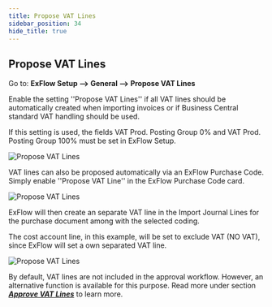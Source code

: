 ```yaml
---
title: Propose VAT Lines
sidebar_position: 34
hide_title: true
---
```

## Propose VAT Lines

Go to: **ExFlow Setup --> General --> Propose VAT Lines** 

Enable the setting ''Propose VAT Lines'' if all VAT lines should be automatically created when importing invoices or if Business Central standard VAT handling should be used. 

If this setting is used, the fields VAT Prod. Posting Group 0% and VAT Prod. Posting Group 100% must be set in ExFlow Setup.


![Propose VAT Lines](@site/static/img/media/exflow-setup-propose-vat-lines-001.png)

VAT lines can also be proposed automatically via an ExFlow Purchase Code. Simply enable ''Propose VAT Line'' in the ExFlow Purchase Code card.

![Propose VAT Lines](@site/static/img/media/exflow-setup-approval-vat-lines-003.png)

ExFlow will then create an separate VAT line in the Import Journal Lines for the purchase document among with the selected coding. 

The cost account line, in this example, will be set to exclude VAT (NO VAT), since ExFlow will set a own separated VAT line.

![Propose VAT Lines](@site/static/img/media/exflow-setup-propose-vat-lines-002.png)

By default, VAT lines are not included in the approval workflow. However, an alternative function is available for this purpose. Read more under section [***Approve VAT Lines***](https://docs.exflow.cloud/business-central/docs/user-manual/business-functionality/approve-vat-lines) to learn more.
